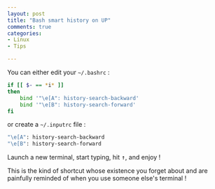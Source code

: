 ```yaml
---
layout: post
title: "Bash smart history on UP"
comments: true
categories:
- Linux
- Tips

---
```


You can either edit your `~/.bashrc` :

``` bash ~/.bashrc
if [[ $- == *i* ]]
then
    bind '"\e[A": history-search-backward'
    bind '"\e[B": history-search-forward'
fi
```

or create a `~/.inputrc` file :

``` bash ~/.inputrc
"\e[A": history-search-backward
"\e[B": history-search-forward
```

Launch a new terminal, start typing, hit <big>`↑`</big>, and enjoy !

This is the kind of shortcut whose existence you forget about and are painfully reminded of when you use someone else's terminal !


